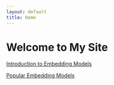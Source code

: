 ```yaml
---
layout: default
title: Home
---
```


# Welcome to My Site

[Introduction to Embedding Models](topics/embedding_models/Introduction_to_Embedding_Models_seo.md)

[Popular Embedding Models](topics/popular_embedding_models/Popular_Embedding_Models_seo.md)
